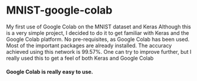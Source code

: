 # MNIST-google-colab
My first use of Google Colab on the MNIST dataset and Keras
Although this is a very simple project, I decided to do it to get familiar with Keras and the Google Colab platform. No pre-requisites, as Google Colab has been used. Most of the important packages are already installed.
The accuracy achieved using this network is 99.57%. One can try to improve further, but I really used this to get a feel of both Keras and Google Colab
#### Google Colab is really easy to use.
